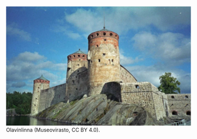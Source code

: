 ![Olavinlinna (Museovirasto, CC BY 4.0)](olavinlinna-3-museovirasto.jpg?raw=true)
Olavinlinna (Museovirasto, CC BY 4.0).
